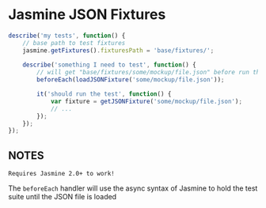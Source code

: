 # Jasmine JSON Fixtures

```javascript
describe('my tests', function() {
	// base path to test fixtures
	jasmine.getFixtures().fixturesPath = 'base/fixtures/';
	
	describe('something I need to test', function() {
		// will get "base/fixtures/some/mockup/file.json" before run the tests
		beforeEach(loadJSONFixture('some/mockup/file.json'));

		it('should run the test', function() {
			var fixture = getJSONFixture('some/mockup/file.json');
			// ...
		});
	});
});
```

## NOTES

	Requires Jasmine 2.0+ to work!

The `beforeEach` handler will use the async syntax of Jasmine to hold the test suite until the JSON file is loaded